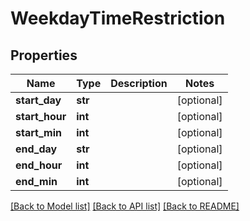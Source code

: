 # WeekdayTimeRestriction

## Properties
Name | Type | Description | Notes
------------ | ------------- | ------------- | -------------
**start_day** | **str** |  | [optional] 
**start_hour** | **int** |  | [optional] 
**start_min** | **int** |  | [optional] 
**end_day** | **str** |  | [optional] 
**end_hour** | **int** |  | [optional] 
**end_min** | **int** |  | [optional] 

[[Back to Model list]](../README.md#documentation-for-models) [[Back to API list]](../README.md#documentation-for-api-endpoints) [[Back to README]](../README.md)


